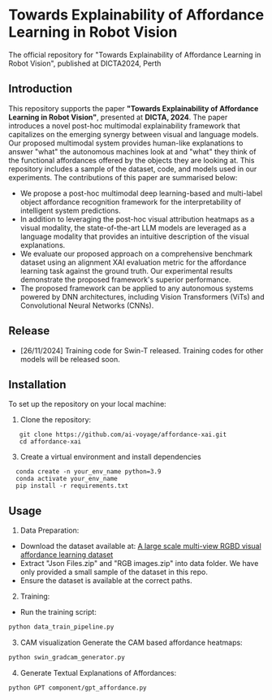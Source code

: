 # Towards Explainability of Affordance Learning in Robot Vision

The official repository for "Towards Explainability of Affordance Learning in Robot Vision", published at DICTA2024, Perth


## Introduction
This repository supports the paper **"Towards Explainability of Affordance Learning in Robot Vision"**, presented at **DICTA, 2024**. The paper introduces a novel post-hoc multimodal explainability framework that capitalizes on the emerging synergy between visual and language models. Our proposed multimodal system provides human-like explanations to answer "what" the autonomous machines look at and "what" they think of the functional affordances offered by the objects they are looking at. This repository includes a sample of the dataset, code, and models used in our experiments. The contributions of this paper are summarised below: 

- We propose a post-hoc multimodal deep learning-based and multi-label object affordance recognition framework for the interpretability of intelligent system predictions.
- In addition to leveraging the post-hoc visual attribution heatmaps as a visual modality, the state-of-the-art LLM models are leveraged as a language modality that provides an intuitive description of the visual explanations.
- We evaluate our proposed approach on a comprehensive benchmark dataset using an alignment XAI evaluation metric for the affordance learning task against the ground truth. Our experimental results demonstrate the proposed framework's superior performance.
- The proposed framework can be applied to any autonomous systems powered by DNN architectures, including Vision Transformers (ViTs) and Convolutional Neural Networks (CNNs).

## Release
- [26/11/2024] Training code for Swin-T released. Training codes for other models will be released soon.

## Installation
To set up the repository on your local machine:
1. Clone the repository:
```
   git clone https://github.com/ai-voyage/affordance-xai.git
   cd affordance-xai
```
3. Create a virtual environment and install dependencies
```
  conda create -n your_env_name python=3.9
  conda activate your_env_name
  pip install -r requirements.txt
```


## Usage
1. Data Preparation:
  - Download the dataset available at:  [A large scale multi-view RGBD visual affordance learning dataset](https://sites.google.com/view/afaqshah/datasets?authuser=0)
  - Extract "Json Files.zip" and "RGB images.zip" into data folder. We have only provided a small sample of the dataset in this repo.
  - Ensure the dataset is available at the correct paths.
2. Training:
- Run the training script:
```bash
python data_train_pipeline.py
 ```

3. CAM visualization
Generate the CAM based affordance heatmaps:
```bash
python swin_gradcam_generator.py
```
4. Generate Textual Explanations of Affordances:
```bash
python GPT component/gpt_affordance.py
```

